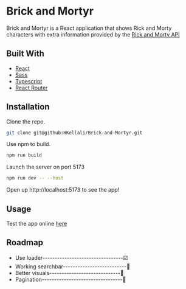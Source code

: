 # Brick and Mortyr

Brick and Mortyr is a React application that shows Rick and Morty characters with extra information provided by the [Rick and Morty API](https://rickandmortyapi.com/)

## Built With

- [React](https://react.dev/)
- [Sass](https://sass-lang.com/)
- [Typescript](https://www.typescriptlang.org/)
- [React Router](https://reactrouter.com/)

## Installation

Clone the repo.

```bash
git clone git@github:HKellali/Brick-and-Mortyr.git
```

Use npm to build.

```bash
npm run build
```

Launch the server on port 5173

```bash
npm run dev -- --host
```

Open up http://localhost:5173 to see the app!

## Usage

Test the app online [here](https://brickandmortyr.netlify.app/)

## Roadmap

- Use loader---------------------------------:ballot_box_with_check:
- Working searchbar--------------------------:black_square_button:
- Better visuals-----------------------------:black_square_button:
- Pagination---------------------------------:black_square_button:
